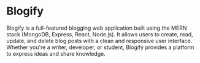 # Blogify
Blogify is a full-featured blogging web application built using the MERN stack (MongoDB, Express, React, Node.js). It allows users to create, read, update, and delete blog posts with a clean and responsive user interface.  Whether you're a writer, developer, or student, Blogify provides a platform to express ideas and share knowledge.
